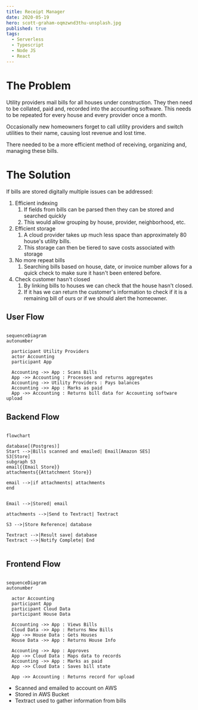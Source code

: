 ```yaml
---
title: Receipt Manager
date: 2020-05-19
hero: scott-graham-oqmzwnd3thu-unsplash.jpg
published: true
tags:
  - Serverless
  - Typescript
  - Node JS
  - React
---
```

# The Problem

Utility providers mail bills for all houses under construction. They then need to be collated, paid and, recorded into the accounting software. This needs to be repeated for every house and every provider once a month. 

Occasionally new homeowners forget to call utility providers and switch utilities to their name, causing lost revenue and lost time. 

There needed to be a more efficient method of receiving, organizing and, managing these bills.


# The Solution

If bills are stored digitally multiple issues can be addressed:
1. Efficient indexing
   1. If fields from bills can be parsed then they can be stored and searched quickly
   2. This would allow grouping by house, provider, neighborhood, etc.
2. Efficient storage 
   1. A cloud provider takes up much less space than approximately 80 house's utility bills.
   2. This storage can then be tiered to save costs associated with storage
3. No more repeat bills
   1. Searching bills based on house, date, or invoice number allows for a quick check to make sure it hasn't been entered before.
4. Check customer hasn't closed
   1. By linking bills to houses we can check that the house hasn't closed.
   2. If it has we can return the customer's information to check if it is a remaining bill of ours or if we should alert the homeowner.



## User Flow



```mermaid

sequenceDiagram
autonumber

  participant Utility Providers
  actor Accounting
  participant App

  Accounting ->> App : Scans Bills
  App ->> Accounting : Processes and returns aggregates
  Accounting ->> Utility Providers : Pays balances
  Accounting ->> App : Marks as paid
  App ->> Accounting : Returns bill data for Accounting software upload

```


## Backend Flow

```mermaid

flowchart

database[(Postgres)]
Start -->|Bills scanned and emailed| Email[Amazon SES]
S3[Store]
subgraph S3
email{{Email Store}}
attachments{{Attatchment Store}}

email -->|if attachments| attachments
end


Email -->|Stored| email

attachments -->|Send to Textract| Textract

S3 -->|Store Reference| database

Textract -->|Result save| database
Textract -->|Notify Complete| End


```

## Frontend Flow

```mermaid

sequenceDiagram
autonumber
  
  actor Accounting
  participant App
  participant Cloud Data
  participant House Data

  Accounting ->> App : Views Bills
  Cloud Data ->> App : Returns New Bills
  App ->> House Data : Gets Houses
  House Data ->> App : Returns House Info

  Accounting ->> App : Approves
  App ->> Cloud Data : Maps data to records
  Accounting ->> App : Marks as paid
  App ->> Cloud Data : Saves bill state

  App ->> Accounting : Returns record for upload

```




  - Scanned and emailed to account on AWS
  - Stored in AWS Bucket
  - Textract used to gather information from bills

